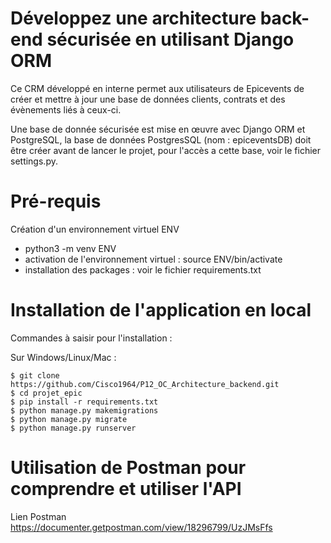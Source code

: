 # Développez une architecture back-end sécurisée en utilisant Django ORM

Ce CRM développé en interne permet aux utilisateurs de Epicevents de créer et mettre à jour une base de données clients, contrats et des évènements liés à ceux-ci.

Une base de donnée sécurisée est mise en œuvre avec Django ORM et PostgreSQL, la base de données PostgresSQL (nom : epiceventsDB) doit être créer avant de lancer le projet, pour l'accès a cette base, voir le fichier settings.py.


# Pré-requis

Création d'un environnement virtuel ENV  
* python3 -m venv ENV
* activation de l'environnement virtuel : source ENV/bin/activate  
* installation des packages : voir le fichier requirements.txt

# Installation de l'application en local

Commandes à saisir pour l'installation :

Sur Windows/Linux/Mac :

```
$ git clone https://github.com/Cisco1964/P12_OC_Architecture_backend.git
$ cd projet_epic
$ pip install -r requirements.txt
$ python manage.py makemigrations
$ python manage.py migrate
$ python manage.py runserver
```




# Utilisation de Postman pour comprendre et utiliser l'API

Lien Postman  https://documenter.getpostman.com/view/18296799/UzJMsFfs
